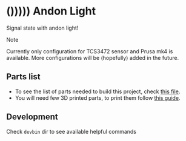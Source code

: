 # ())))) Andon Light

Signal state with andon light!

> [!NOTE]
> Currently only configuration for TCS3472 sensor and Prusa mk4 is available. More configurations will be (hopefully) added in the future.

## Parts list

- To see the list of parts needed to build this project, check [this file](docs/parts.md).
- You will need few 3D printed parts, to print them follow [this guide](3d-models/readme.md).

## Development

Check `devbin` dir to see available helpful commands
